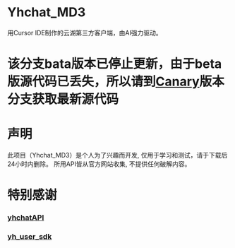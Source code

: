 # Yhchat_MD3
用Cursor IDE制作的云湖第三方客户端，由AI强力驱动。

# 该分支bata版本已停止更新，由于beta版源代码已丢失，所以请到[Canary](https://github.com/Kauid323/Yhchat_md3/tree/canary)版本分支获取最新源代码

# 声明
此项目（Yhchat_MD3）是个人为了兴趣而开发, 仅用于学习和测试，请于下载后24小时内删除。 所用API皆从官方网站收集, 不提供任何破解内容。

# 特别感谢
### [yhchatAPI](https://github.com/yh-Tpdev/yhchatAPI)
### [yh_user_sdk](https://github.com/yyyytawa-org/yh_user_sdk)
